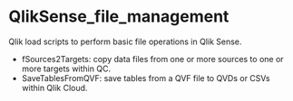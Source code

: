 # QlikSense_file_management
Qlik load scripts to perform basic file operations in Qlik Sense.

- fSources2Targets: copy data files from one or more sources to one or more targets within QC.
- SaveTablesFromQVF: save tables from a QVF file to QVDs or CSVs within Qlik Cloud.
